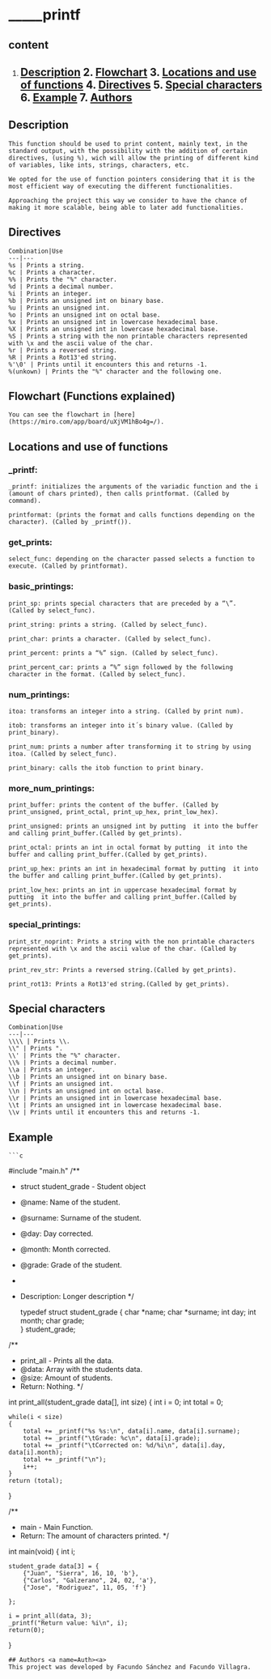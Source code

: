 # _____printf
## content
1. [Description](#Description)
	2. [Flowchart](#Flow)
	3. [Locations and use of functions](#Func)
	4. [Directives](#Direct)
	5. [Special characters](#spchar)
	6. [Example](#Examp)
	7. [Authors](#Auth)
	---
## Description <a name=Description><a>
	This function should be used to print content, mainly text, in the standard output, with the possibility with the addition of certain directives, (using %), wich will allow the printing of different kind of variables, like ints, strings, characters, etc.

	We opted for the use of function pointers considering that it is the most efficient way of executing the different functionalities. 

	Approaching the project this way we consider to have the chance of making it more scalable, being able to later add functionalities.

## Directives <a name=Direct><a>
	Combination|Use
	---|---
	%s | Prints a string.
	%c | Prints a character.
	%% | Prints the "%" character.
	%d | Prints a decimal number.
	%i | Prints an integer.
	%b | Prints an unsigned int on binary base.
	%u | Prints an unsigned int.
	%o | Prints an unsigned int on octal base.
	%x | Prints an unsigned int in lowercase hexadecimal base.
	%X | Prints an unsigned int in lowercase hexadecimal base.
	%S | Prints a string with the non printable characters represented with \x and the ascii value of the char.
	%r | Prints a reversed string.
	%R | Prints a Rot13'ed string.
	%'\0' | Prints until it encounters this and returns -1.
	%(unkown) | Prints the "%" character and the following one.

## Flowchart (Functions explained) <a name=Flow><a>

	You can see the flowchart in [here](https://miro.com/app/board/uXjVM1hBo4g=/).

## Locations and use of functions <a name=Func><a>
### _printf: 
	_printf: initializes the arguments of the variadic function and the i (amount of chars printed), then calls printformat. (Called by command).

	printformat: (prints the format and calls functions depending on the character). (Called by _printf()).

### get_prints: 

	select_func: depending on the character passed selects a function to execute. (Called by printformat).

### basic_printings:
	print_sp: prints special characters that are preceded by a “\”. (Called by select_func). 

	print_string: prints a string. (Called by select_func).

	print_char: prints a character. (Called by select_func).

	print_percent: prints a “%” sign. (Called by select_func).

	print_percent_car: prints a “%” sign followed by the following character in the format. (Called by select_func).

### num_printings:
	itoa: transforms an integer into a string. (Called by print num).

	itob: transforms an integer into it´s binary value. (Called by print_binary).

	print_num: prints a number after transforming it to string by using itoa. (Called by select_func).

	print_binary: calls the itob function to print binary.

### more_num_printings:
	print_buffer: prints the content of the buffer. (Called by print_unsigned, print_octal, print_up_hex, print_low_hex).

	print_unsigned: prints an unsigned int by putting  it into the buffer and calling print_buffer.(Called by get_prints).

	print_octal: prints an int in octal format by putting  it into the buffer and calling print_buffer.(Called by get_prints).

	print_up_hex: prints an int in hexadecimal format by putting  it into the buffer and calling print_buffer.(Called by get_prints).

	print_low_hex: prints an int in uppercase hexadecimal format by putting  it into the buffer and calling print_buffer.(Called by get_prints).

### special_printings:

	print_str_noprint: Prints a string with the non printable characters represented with \x and the ascii value of the char. (Called by get_prints).

	print_rev_str: Prints a reversed string.(Called by get_prints).

	print_rot13: Prints a Rot13'ed string.(Called by get_prints).

## Special characters <a name=spchar><a>
	Combination|Use
	---|---
	\\\\ | Prints \\.
	\\" | Prints ".
	\\' | Prints the "%" character.
	\\% | Prints a decimal number.
	\\a | Prints an integer.
	\\b | Prints an unsigned int on binary base.
	\\f | Prints an unsigned int.
	\\n | Prints an unsigned int on octal base.
	\\r | Prints an unsigned int in lowercase hexadecimal base.
	\\t | Prints an unsigned int in lowercase hexadecimal base.
	\\v | Prints until it encounters this and returns -1.
	
## Example <a name=Examp><a>
	```c
#include "main.h"
/**
  * struct student_grade - Student object
  * @name: Name of the student.
  * @surname: Surname of the student.
  * @day: Day corrected.
  * @month: Month corrected.
  * @grade: Grade of the student.
  *
  * Description: Longer description
  */

	typedef struct student_grade
{
	char *name;
	char *surname;
	int day;
	int month;
	char grade;						
} student_grade;

/**
 * print_all - Prints all the data.
 * @data: Array with the students data.
 * @size: Amount of students.
 * Return: Nothing.
 */

int print_all(student_grade data[], int size)
{
	int i = 0;
	int total = 0;

	while(i < size)
	{
		total += _printf("%s %s:\n", data[i].name, data[i].surname);
		total += _printf("\tGrade: %c\n", data[i].grade);
		total += _printf("\tCorrected on: %d/%i\n", data[i].day, data[i].month);
		total += _printf("\n");
		i++;
	}
	return (total);
}

/**
 * main - Main Function.
 * Return: The amount of characters printed.
 */

int main(void)
{
	int i;

	student_grade data[3] = {
		{"Juan", "Sierra", 16, 10, 'b'},
		{"Carlos", "Galzerano", 24, 02, 'a'},
		{"Jose", "Rodriguez", 11, 05, 'f'}

	};

	i = print_all(data, 3);
	_printf("Return value: %i\n", i);
	return(0);					
}
```
## Authors <a name=Auth><a>
This project was developed by Facundo Sánchez and Facundo Villagra.

